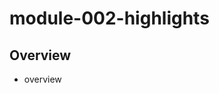 # module-002-highlights

<!---
##@ <beg-file_info>
##@ document_metadata:
##@   - caption: "caption"
##@     dmid: "uu724maltslam1676993944fmid"
##@     vim:  tw=180
##@     date: created="2023-02-21T07:39:04"
##@     last: lastmod="2023-02-21T07:39:04"
##@     tags:       tags
##@     people:
##@         - pple: people
##@     author:     created="author"
##@     lastupdate: "lastupdate"
##@     namespace:
##@         - nams: namespace
##@     desc: |
##@         ## Overview
##@         * overview
##@     seealso: |
##@         ## See also
##@         * aameta_linktop
##@     seeinstead: |
##@         * seeinstead
##@ <end-file_info>
--->

## Overview
* overview
